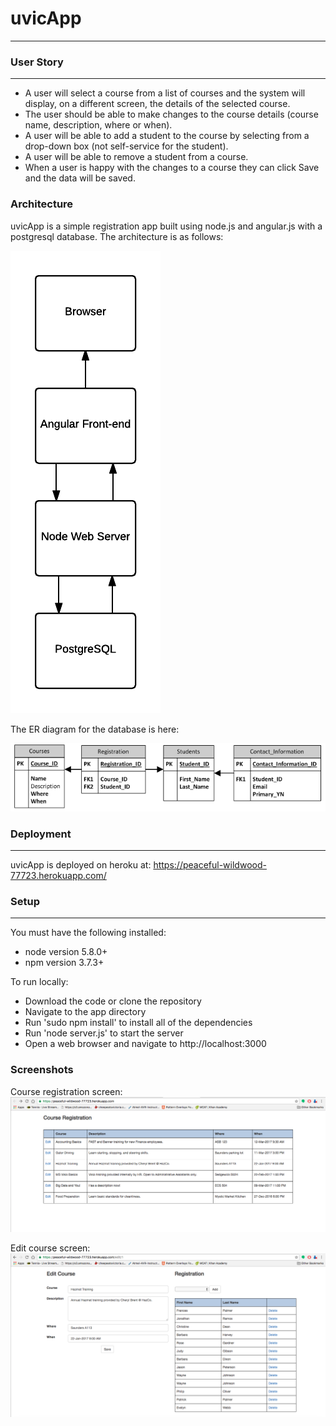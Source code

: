 # uvicApp
---
### User Story
---
 - A user will select a course from a list of courses and the system will display, on a different screen, the details of the selected course.
 - The user should be able to make changes to the course details (course name, description, where or when).
 - A user will be able to add a student to the course by selecting from a drop-down box (not self-service for the student).
 - A user will be able to remove a student from a course.
 - When a user is happy with the changes to a course they can click Save and the data will be saved.

### Architecture
uvicApp is a simple registration app built using node.js and angular.js with a postgresql database. The architecture is as follows:

![Architecture](images/architecture.png)

The ER diagram for the database is here:

![ER](images/er.png)

### Deployment
---
uvicApp is deployed on heroku at:
https://peaceful-wildwood-77723.herokuapp.com/
### Setup
---
You must have the following installed:
 - node version 5.8.0+
 - npm version 3.7.3+

To run locally:
 - Download the code or clone the repository
 - Navigate to the app directory
 - Run 'sudo npm install' to install all of the dependencies
 - Run 'node server.js' to start the server
 - Open a web browser and navigate to http://localhost:3000

### Screenshots
Course registration screen:
![cr](images/cr.png)

Edit course screen:
![edit](images/edit.png)
